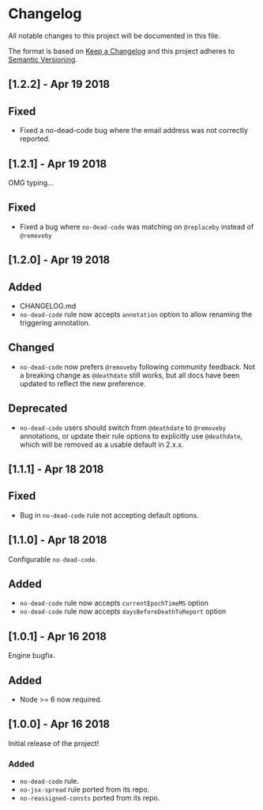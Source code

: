 Changelog
============
All notable changes to this project will be documented in this file.

The format is based on [Keep a Changelog](http://keepachangelog.com/en/1.0.0/)
and this project adheres to [Semantic Versioning](http://semver.org/spec/v2.0.0.html).

## [1.2.2] - Apr 19 2018
## Fixed
- Fixed a no-dead-code bug where the email address was not correctly reported. 
## [1.2.1]  - Apr 19 2018
OMG typing...
## Fixed
- Fixed a bug where `no-dead-code` was matching on `@replaceby` instead of `@removeby`
## [1.2.0]  - Apr 19 2018
## Added
- CHANGELOG.md
- `no-dead-code` rule now accepts `annotation` option to allow renaming the triggering annotation.
## Changed
- `no-dead-code` now prefers `@removeby` following community feedback. Not a breaking change as `@deathdate` still works, but all docs have been updated to reflect the new preference.
## Deprecated
- `no-dead-code` users should switch from `@deathdate` to `@removeby` annotations, or update their rule options to explicitly use `@deathdate`, which will be removed as a usable default in 2.x.x.


## [1.1.1]  - Apr 18 2018
## Fixed
- Bug in `no-dead-code` rule not accepting default options.

## [1.1.0]  - Apr 18 2018
Configurable `no-dead-code`.
## Added
- `no-dead-code` rule now accepts `currentEpochTimeMS` option
- `no-dead-code` rule now accepts `daysBeforeDeathToReport` option

## [1.0.1] - Apr 16 2018
Engine bugfix.
## Added
- Node >= 6 now required.


## [1.0.0] - Apr 16 2018
Initial release of the project!
### Added
- `no-dead-code` rule.
- `no-jsx-spread` rule ported from its repo.
- `no-reassigned-consts` ported from its repo.